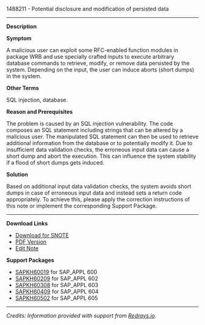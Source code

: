 1488211 - Potential disclosure and modification of persisted data

---

**Description**

**Symptom**

A malicious user can exploit some RFC-enabled function modules in package WRB and use specially crafted inputs to execute arbitrary database commands to retrieve, modify, or remove data persisted by the system. Depending on the input, the user can induce aborts (short dumps) in the system.

**Other Terms**

SQL injection, database.

**Reason and Prerequisites**

The problem is caused by an SQL injection vulnerability. The code composes an SQL statement including strings that can be altered by a malicious user. The manipulated SQL statement can then be used to retrieve additional information from the database or to potentially modify it. Due to insufficient data validation checks, the erroneous input data can cause a short dump and abort the execution. This can influence the system stability if a flood of short dumps gets induced.

**Solution**

Based on additional input data validation checks, the system avoids short dumps in case of erroneous input data and instead sets a return code appropriately. To achieve this, please apply the correction instructions of this note or implement the corresponding Support Package.

---

**Download Links**

- [Download for SNOTE](https://notesdownloads.sap.com/note/0040000008807022017)
- [PDF Version](https://userapps.support.sap.com/sap/support/sfm/notes/print/0001488211?language=en-US&token=7DE0BE0EAF01B1258A7DDD75CA7B6FF0)
- [Edit Note](https://me.sap.com/sap/support/notes/edit/0001488211)

**Support Packages**

- [SAPKH60019](https://me.sap.com/supportpackage/SAPKH60019) for SAP_APPL 600
- [SAPKH60209](https://me.sap.com/supportpackage/SAPKH60209) for SAP_APPL 602
- [SAPKH60308](https://me.sap.com/supportpackage/SAPKH60308) for SAP_APPL 603
- [SAPKH60409](https://me.sap.com/supportpackage/SAPKH60409) for SAP_APPL 604
- [SAPKH60502](https://me.sap.com/supportpackage/SAPKH60502) for SAP_APPL 605

---

*Credits: Information provided with support from [Redrays.io](https://redrays.io).*